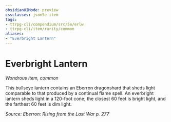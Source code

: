 ```yaml
---
obsidianUIMode: preview
cssclasses: json5e-item
tags:
- ttrpg-cli/compendium/src/5e/erlw
- ttrpg-cli/item/rarity/common
aliases: 
- "Everbright Lantern"
---
```

# Everbright Lantern
*Wondrous item, common*  


This bullseye lantern contains an Eberron dragonshard that sheds light comparable to that produced by a continual flame spell. An everbright lantern sheds light in a 120-foot cone; the closest 60 feet is bright light, and the farthest 60 feet is dim light.

*Source: Eberron: Rising from the Last War p. 277*